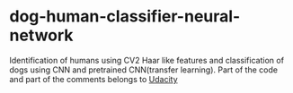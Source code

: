# dog-human-classifier-neural-network
Identification of humans using CV2 Haar like features and classification of dogs using CNN and pretrained CNN(transfer learning). 
Part of the code and part of the comments belongs to [Udacity](https://www.udacity.com)
